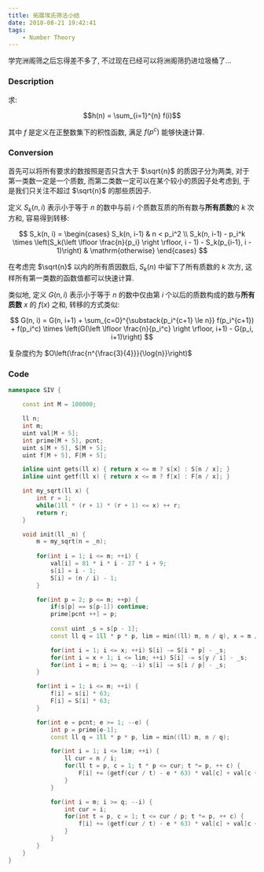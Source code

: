 ```yaml
---
title: 拓展埃氏筛法小结
date: 2018-08-21 19:42:41
tags:
    - Number Theory
---
```


学完洲阁筛之后忘得差不多了, 不过现在已经可以将洲阁筛扔进垃圾桶了...

<!--more-->

### Description

求:

$$h(n) = \sum_{i=1}^{n} f(i)$$ 

其中 $f$ 是定义在正整数集下的积性函数, 满足 $f(p^c)$ 能够快速计算.

### Conversion

首先可以将所有要求的数按照是否只含大于 $\sqrt{n}$ 的质因子分为两类, 对于第一类数一定是一个质数, 而第二类数一定可以在某个较小的质因子处考虑到, 于是我们只关注不超过 $\sqrt{n}$ 的那些质因子.

定义 $S_k(n, i)$ 表示小于等于 $n$ 的数中与前 $i$ 个质数互质的所有数与**所有质数**的 $k$ 次方和, 容易得到转移:

$$
S_k(n, i) = 
\begin{cases}
S_k(n, i-1) & n < p_i^2 \\
S_k(n, i-1) - p_i^k \times \left(S_k(\left \lfloor \frac{n}{p_i} \right \rfloor, i - 1) - S_k(p_{i-1}, i - 1)\right) & \mathrm{otherwise} 
\end{cases}
$$

在考虑完 $\sqrt{n}$ 以内的所有质因数后, $S_k(n)$ 中留下了所有质数的 $k$ 次方, 这样所有第一类数的函数值都可以快速计算.

类似地, 定义 $G(n, i)$ 表示小于等于 $n$ 的数中仅由第 $i$ 个以后的质数构成的数与**所有质数** $x$ 的 $f(x)$ 之和, 转移的方式类似:

$$
G(n, i) = G(n, i+1) + \sum_{c=0}^{\substack{p_i^{c+1} \le n}} f(p_i^{c+1}) + f(p_i^c) \times \left(G(\left \lfloor \frac{n}{p_i^c} \right \rfloor, i+1) - G(p_i, i+1)\right)
$$

复杂度约为 $O\left(\frac{n^{\frac{3}{4}}}{\log{n}}\right)$

### Code

```cpp
namespace SIV {

    const int M = 100000;

    ll n;
    int m;
    uint val[M + 5];
    int prime[M + 5], pcnt;
    uint s[M + 5], S[M + 5];
    uint f[M + 5], F[M + 5];

    inline uint gets(ll x) { return x <= m ? s[x] : S[n / x]; }
    inline uint getf(ll x) { return x <= m ? f[x] : F[n / x]; }

    int my_sqrt(ll x) {
        int r = 1;
        while(1ll * (r + 1) * (r + 1) <= x) ++ r;
        return r;
    }

    void init(ll _n) {
        m = my_sqrt(n = _n);
       
        for(int i = 1; i <= m; ++i) {
            val[i] = 81 * i * i - 27 * i + 9;
            s[i] = i - 1;
            S[i] = (n / i) - 1;
        }

        for(int p = 2; p <= m; ++p) {
            if(s[p] == s[p-1]) continue;
            prime[pcnt ++] = p;
             
            const uint _s = s[p - 1];
            const ll q = 1ll * p * p, lim = min((ll) m, n / q), x = m / p, y = n / p;

            for(int i = 1; i <= x; ++i) S[i] -= S[i * p] - _s;
            for(int i = x + 1; i <= lim; ++i) S[i] -= s[y / i] - _s;
            for(int i = m; i >= q; --i) s[i] -= s[i / p] - _s;
        }

        for(int i = 1; i <= m; ++i) {
            f[i] = s[i] * 63;
            F[i] = S[i] * 63;
        }

        for(int e = pcnt; e >= 1; --e) {
            int p = prime[e-1];
            const ll q = 1ll * p * p, lim = min((ll) m, n / q);

            for(int i = 1; i <= lim; ++i) {
                ll cur = n / i;
                for(ll t = p, c = 1; t * p <= cur; t *= p, ++ c) {
                    F[i] += (getf(cur / t) - e * 63) * val[c] + val[c + 1];
                }
            }

            for(int i = m; i >= q; --i) {
                int cur = i;
                for(int t = p, c = 1; t <= cur / p; t *= p, ++ c) {
                    f[i] += (getf(cur / t) - e * 63) * val[c] + val[c + 1];
                }
            }
        }
    }
}
```
